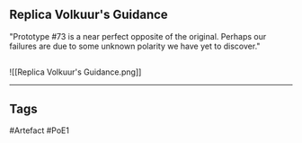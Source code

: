 ## Replica Volkuur's Guidance
"Prototype #73 is a near perfect opposite of the original. Perhaps our failures
are due to some unknown polarity we have yet to discover."
##
![[Replica Volkuur's Guidance.png]]

---
## Tags
#Artefact
#PoE1